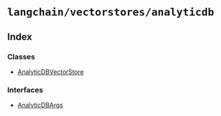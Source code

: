 `langchain/vectorstores/analyticdb`
===================================

Index[](#index "Direct link to Index")
---------------------------------------

### Classes[](#classes "Direct link to Classes")

*   [AnalyticDBVectorStore](/docs/api/vectorstores_analyticdb/classes/AnalyticDBVectorStore)

### Interfaces[](#interfaces "Direct link to Interfaces")

*   [AnalyticDBArgs](/docs/api/vectorstores_analyticdb/interfaces/AnalyticDBArgs)
